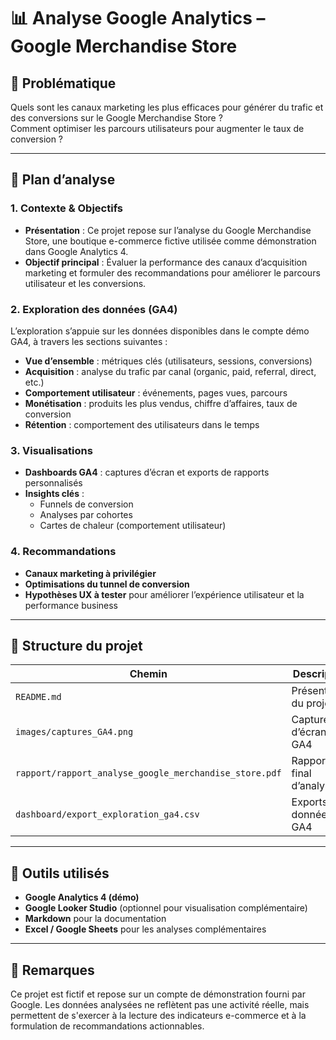 # 📊 Analyse Google Analytics – Google Merchandise Store

## 🎯 Problématique

Quels sont les canaux marketing les plus efficaces pour générer du trafic et des conversions sur le Google Merchandise Store ?  
Comment optimiser les parcours utilisateurs pour augmenter le taux de conversion ?

---

## 🧭 Plan d’analyse

### 1. Contexte & Objectifs

- **Présentation** : Ce projet repose sur l’analyse du Google Merchandise Store, une boutique e-commerce fictive utilisée comme démonstration dans Google Analytics 4.
- **Objectif principal** : Évaluer la performance des canaux d’acquisition marketing et formuler des recommandations pour améliorer le parcours utilisateur et les conversions.

### 2. Exploration des données (GA4)

L’exploration s’appuie sur les données disponibles dans le compte démo GA4, à travers les sections suivantes :

- **Vue d’ensemble** : métriques clés (utilisateurs, sessions, conversions)
- **Acquisition** : analyse du trafic par canal (organic, paid, referral, direct, etc.)
- **Comportement utilisateur** : événements, pages vues, parcours
- **Monétisation** : produits les plus vendus, chiffre d’affaires, taux de conversion
- **Rétention** : comportement des utilisateurs dans le temps

### 3. Visualisations

- **Dashboards GA4** : captures d’écran et exports de rapports personnalisés
- **Insights clés** :
  - Funnels de conversion
  - Analyses par cohortes
  - Cartes de chaleur (comportement utilisateur)

### 4. Recommandations

- **Canaux marketing à privilégier**
- **Optimisations du tunnel de conversion**
- **Hypothèses UX à tester** pour améliorer l’expérience utilisateur et la performance business

---

## 📁 Structure du projet

| Chemin                                     | Description                          |
|-------------------------------------------|--------------------------------------|
| `README.md`                               | Présentation du projet               |
| `images/captures_GA4.png`                 | Captures d’écran de GA4              |
| `rapport/rapport_analyse_google_merchandise_store.pdf` | Rapport final d’analyse     |
| `dashboard/export_exploration_ga4.csv`    | Exports de données GA4               |

---

## 🚀 Outils utilisés

- **Google Analytics 4 (démo)**
- **Google Looker Studio** (optionnel pour visualisation complémentaire)
- **Markdown** pour la documentation
- **Excel / Google Sheets** pour les analyses complémentaires

---

## 📌 Remarques

Ce projet est fictif et repose sur un compte de démonstration fourni par Google. Les données analysées ne reflètent pas une activité réelle, mais permettent de s'exercer à la lecture des indicateurs e-commerce et à la formulation de recommandations actionnables.

